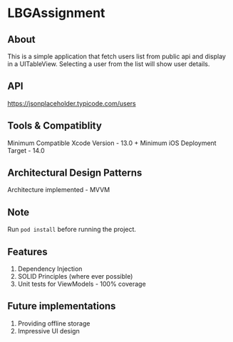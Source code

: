 # LBGAssignment

## About
This is a simple application that fetch users list from public api and display in a UITableView. Selecting a user from the list will show user details.

## API 
https://jsonplaceholder.typicode.com/users

## Tools & Compatiblity
Minimum Compatible Xcode Version - 13.0 +
Minimum iOS Deployment Target - 14.0

## Architectural Design Patterns
Architecture implemented - MVVM

## Note
Run ```pod install``` before running the project.

## Features 
1. Dependency Injection
1. SOLID Principles (where ever possible)
1. Unit tests for ViewModels - 100% coverage

## Future implementations
1. Providing offline storage
1. Impressive UI design

